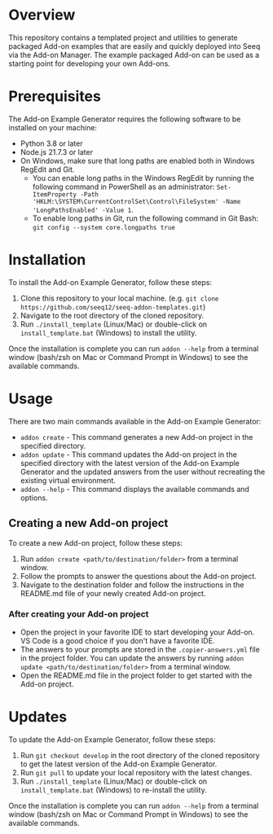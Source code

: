 # Overview

This repository contains a templated project and utilities to generate packaged Add-on examples that are easily and 
quickly deployed into Seeq via the Add-on Manager. The example packaged Add-on can be used as a starting point for 
developing your own Add-ons.

# Prerequisites
The Add-on Example Generator requires the following software to be installed on your machine:
- Python 3.8 or later
- Node.js 21.7.3 or later
- On Windows, make sure that long paths are enabled both in Windows RegEdit and Git. 
  - You can enable long paths in the Windows RegEdit by running the following command in PowerShell as an 
    administrator:
    `Set-ItemProperty -Path 'HKLM:\SYSTEM\CurrentControlSet\Control\FileSystem' -Name 'LongPathsEnabled' -Value 1`. 
  - To enable long paths in Git, run the following command in Git Bash: `git config --system core.longpaths true`

# Installation
To install the Add-on Example Generator, follow these steps:
1. Clone this repository to your local machine. (e.g. `git clone https://github.com/seeq12/seeq-addon-templates.git`)
2. Navigate to the root directory of the cloned repository.
3. Run `./install_template` (Linux/Mac) or double-click on `install_template.bat` (Windows) to install the utility.

Once the installation is complete you can run `addon --help` from a terminal window (bash/zsh on Mac or Command 
Prompt in Windows) to see the available commands.

# Usage
There are two main commands available in the Add-on Example Generator:
- `addon create` - This command generates a new Add-on project in the specified directory. 
- `addon update` - This command updates the Add-on project in the specified directory with the latest version of the 
  Add-on Example Generator and the updated answers from the user without recreating the existing virtual 
  environment.
- `addon --help` - This command displays the available commands and options. 

## Creating a new Add-on project
To create a new Add-on project, follow these steps:
1. Run `addon create <path/to/destination/folder>` from a terminal window.
2. Follow the prompts to answer the questions about the Add-on project.
3. Navigate to the destination folder and follow the instructions in the README.md file of your newly created Add-on 
   project.

### After creating your Add-on project
* Open the project in your favorite IDE to start developing your Add-on. VS Code is a good choice if you don't have 
  a favorite IDE. 
* The answers to your prompts are stored in the `.copier-answers.yml` file in the project folder. You can update the 
  answers by running `addon update <path/to/destination/folder>` from a terminal window.
* Open the README.md file in the project folder to get started with the Add-on project.

# Updates
To update the Add-on Example Generator, follow these steps:
1. Run `git checkout develop` in the root directory of the cloned repository to get the latest version of the Add-on
   Example Generator.
2. Run `git pull` to update your local repository with the latest changes.
3. Run `./install_template` (Linux/Mac) or double-click on `install_template.bat` (Windows) to re-install the utility.

Once the installation is complete you can run `addon --help` from a terminal window (bash/zsh on Mac or Command
Prompt in Windows) to see the available commands.

